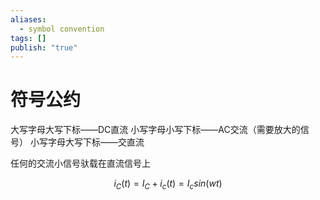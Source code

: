 ```yaml
---
aliases:
  - symbol convention
tags: []
publish: "true"
---
```


# 符号公约
大写字母大写下标——DC直流
小写字母小写下标——AC交流（需要放大的信号）
小写字母大写下标——交直流

任何的交流小信号驮载在直流信号上

$$
i_C(t)=I_C+i_c(t)=I_csin(wt)
$$

